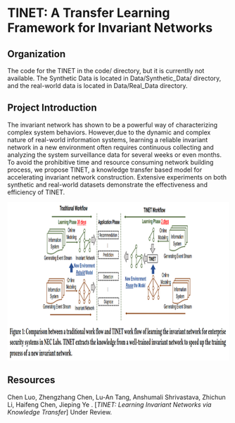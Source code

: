 TINET: A Transfer Learning Framework for Invariant Networks
======================

Organization
--------
The code for the TINET in the code/ directory, but it is currentlly not available.
The Synthetic Data is located in Data/Synthetic_Data/ directory, and the real-world data is located in Data/Real_Data directory.

Project Introduction
--------

The invariant network has shown to be a powerful way of characterizing complex system behaviors. 
However,due to the dynamic and complex nature of real-world information systems, learning a reliable invariant network in a new environment often requires continuous collecting and analyzing the system surveillance data for several weeks or even months. 
To avoid the prohibitive time and resource consuming network building process, we propose TINET, a knowledge transfer based model for accelerating invariant network construction. Extensive experiments on both synthetic and real-world datasets demonstrate the effectiveness and efficiency of TINET.

<img src="https://github.com/rackingroll/tinet/blob/master/Image/framework.PNG" width="1200" height="360" />


Resources  
-------- 
Chen Luo, Zhengzhang Chen, Lu-An Tang, Anshumali Shrivastava, Zhichun Li, Haifeng Chen, Jieping Ye
. [*TINET: Learning Invariant Networks via Knowledge Transfer*] Under Review.